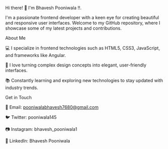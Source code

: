 Hi there! 👋 I'm Bhavesh Pooniwala !!.

I'm a passionate frontend developer with a keen eye for creating beautiful and responsive user interfaces. Welcome to my GitHub repository, where I showcase some of my latest projects and contributions.

About Me

💻 I specialize in frontend technologies such as HTML5, CSS3, JavaScript, and frameworks like Angular.

🌟 I love turning complex design concepts into elegant, user-friendly interfaces.

📚 Constantly learning and exploring new technologies to stay updated with industry trends.

Get in Touch

📧 Email: pooniwalabhavesh7680@gmail.com

🐦 Twitter: pooniwala145

📷 Instagram: bhavesh_pooniwala1

💼 LinkedIn: Bhavesh Pooniwala

<!---
Bhaveshpooniwala1/Bhaveshpooniwala1 is a ✨ special ✨ repository because its `README.md` (this file) appears on your GitHub profile.
You can click the Preview link to take a look at your changes.
--->
